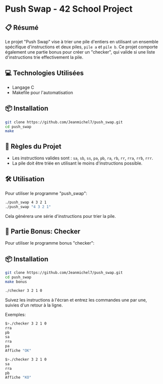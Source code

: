 # Push Swap - 42 School Project

## 📋 Résumé

Le projet "Push Swap" vise à trier une pile d'entiers en utilisant un ensemble spécifique d'instructions et deux piles, `pile a` et `pile b`. Ce projet comporte également une partie bonus pour créer un "checker", qui valide si une liste d'instructions trie effectivement la pile.

## 💻 Technologies Utilisées

- Langage C
- Makefile pour l'automatisation

## 📦 Installation

```bash
git clone https://github.com/Jeanmichel7/push_swap.git
cd push_swap
make
```

## 📜 Règles du Projet

- Les instructions valides sont : `sa`, `sb`, `ss`, `pa`, `pb`, `ra`, `rb`, `rr`, `rra`, `rrb`, `rrr`.
- La pile doit être triée en utilisant le moins d'instructions possible.

## 🛠️ Utilisation

Pour utiliser le programme "push_swap":

```bash
./push_swap 4 3 2 1
./push_swap "4 3 2 1"
```

Cela générera une série d'instructions pour trier la pile.

## 🎯 Partie Bonus: Checker

Pour utiliser le programme bonus "checker":

## 📦 Installation

```bash
git clone https://github.com/Jeanmichel7/push_swap.git
cd push_swap
make bonus
```

```bash
./checker 3 2 1 0
```

Suivez les instructions à l'écran et entrez les commandes une par une, suivies d'un retour à la ligne.

Exemples:

```bash
$>./checker 3 2 1 0
rra
pb
sa
rra
pa
Affiche "OK"
```

```bash
$>./checker 3 2 1 0
sa
rra
pb
Affiche "KO"
```
